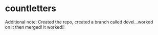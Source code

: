 # countletters

Additional note: Created the repo, created a branch called devel...worked on it then merged! It worked!!

